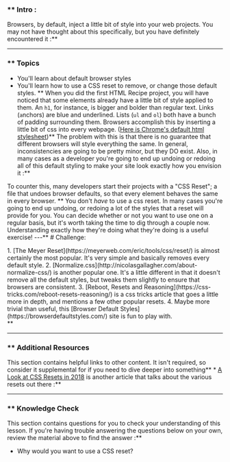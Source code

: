 ### ** Intro :
>
Browsers, by default, inject a little bit of style into your web projects. You may not have thought about this specifically, but you  have definitely encountered it :**



---


### ** Topics
- You'll learn about default browser styles
- You'll learn how to use a CSS reset to remove, or change those default styles. ** When you did the first HTML Recipe project, you will have noticed that some elements already have a little bit of style applied to them. An `h1`, for instance, is bigger and bolder than regular text. Links (`a`nchors) are blue and underlined. Lists (`ul` and `ol`) both have a bunch of padding surrounding them. Browsers accomplish this by inserting a little bit of css into every webpage. ([Here is Chrome's default html stylesheet](https://chromium.googlesource.com/chromium/blink/+/refs/heads/main/Source/core/css/html.css))** The problem with this is that there is no guarantee that different browsers will style everything the same. In general, inconsistencies are going to be pretty minor, but they DO exist. Also, in many cases as a developer you're going to end up undoing or redoing all of this default styling to make your site look exactly how you envision it :**

To counter this, many developers start their projects with a "CSS Reset"; a file that undoes browser defaults, so that every element behaves the same in every browser. ** You don't _have_ to use a css reset. In many cases you're going to end up undoing, or redoing a lot of the styles that a reset will provide for you. You can decide whether or not you want to use one on a regular basis, but it's worth taking the time to dig through a couple now. Understanding exactly how they're doing what they're doing is a useful exercise!
---** # Challenge:
<div class="lesson-content__panel" markdown="1">
1. [The Meyer Reset](https://meyerweb.com/eric/tools/css/reset/) is almost certainly the most popular. It's very simple and basically removes every default style.
2. [Normalize.css](http://nicolasgallagher.com/about-normalize-css/) is another popular one. It's a little different in that it doesn't remove all the default styles, but tweaks them slightly to ensure that browsers are consistent.
3. [Reboot, Resets and Reasoning](https://css-tricks.com/reboot-resets-reasoning/) is a css tricks article that goes a little more in depth, and mentions a few other popular resets.
4. Maybe more trivial than useful, this [Browser Default Styles](https://browserdefaultstyles.com/) site is fun to play with.
</div>** 

---


### ** Additional Resources
This section contains helpful links to other content. It isn't required, so consider it supplemental for if you need to dive deeper into something** * [A Look at CSS Resets in 2018](https://bitsofco.de/a-look-at-css-resets-in-2018/) is another article that talks about the various resets out there :**



---


### ** Knowledge Check
This section contains questions for you to check your understanding of this lesson. If you're having trouble answering the questions below on your own, review the material above to find the answer :**



* Why would you want to use a CSS reset?
